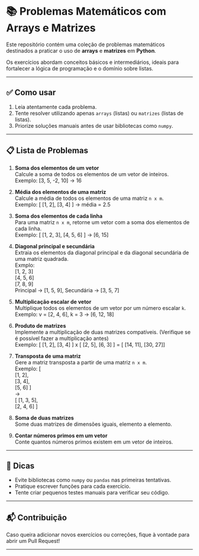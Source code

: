 # 📚 Problemas Matemáticos com Arrays e Matrizes

Este repositório contém uma coleção de problemas matemáticos destinados a praticar o uso de **arrays** e **matrizes** em **Python**.

Os exercícios abordam conceitos básicos e intermediários, ideais para fortalecer a lógica de programação e o domínio sobre listas.

---

## ✅ Como usar

1. Leia atentamente cada problema.
2. Tente resolver utilizando apenas `arrays` (listas) ou `matrizes` (listas de listas).
3. Priorize soluções manuais antes de usar bibliotecas como `numpy`.

---

## 📋 Lista de Problemas

1. **Soma dos elementos de um vetor**  
   Calcule a soma de todos os elementos de um vetor de inteiros. <br />
   Exemplo: [3, 5, -2, 10] -> 16

2. **Média dos elementos de uma matriz**  
   Calcule a média de todos os elementos de uma matriz `n x m`. <br />
   Exemplo: [ [1, 2], [3, 4] ] -> média = 2.5

3. **Soma dos elementos de cada linha**  
   Para uma matriz `n x m`, retorne um vetor com a soma dos elementos de cada linha. <br />
   Exemplo: [ [1, 2, 3], [4, 5, 6] ] -> [6, 15]
   
4. **Diagonal principal e secundária**  
   Extraia os elementos da diagonal principal e da diagonal secundária de uma matriz quadrada. <br />
   Exmplo:  
  [1, 2, 3]  
  [4, 5, 6]  
  [7, 8, 9] <br >
  Principal -> [1, 5, 9], Secundária -> [3, 5, 7]

5. **Multiplicação escalar de vetor**  
   Multiplique todos os elementos de um vetor por um número escalar `k`. <br >
   Exemplo: v = [2, 4, 6], k = 3 → [6, 12, 18]

6. **Produto de matrizes**  
   Implemente a multiplicação de duas matrizes compatíveis. (Verifique se é possível fazer a multiplicação antes) <br >
   Exemplo: [ [1, 2], [3, 4] ] x [ [2, 5], [6, 3] ] = [ [14, 11], [30, 27]]

7. **Transposta de uma matriz**  
   Gere a matriz transposta a partir de uma matriz `n x m`. <br >
   Exemplo: [ <br> [1, 2],  
  [3, 4],  
  [5, 6] ]  
→  
[ [1, 3, 5],  
  [2, 4, 6] ]

8. **Soma de duas matrizes**  
   Some duas matrizes de dimensões iguais, elemento a elemento.

9. **Contar números primos em um vetor**  
    Conte quantos números primos existem em um vetor de inteiros.

---

## 🚀 Dicas

- Evite bibliotecas como `numpy` ou `pandas` nas primeiras tentativas.
- Pratique escrever funções para cada exercício.
- Tente criar pequenos testes manuais para verificar seu código.

---

## 📬 Contribuição

Caso queira adicionar novos exercícios ou correções, fique à vontade para abrir um Pull Request!

---
